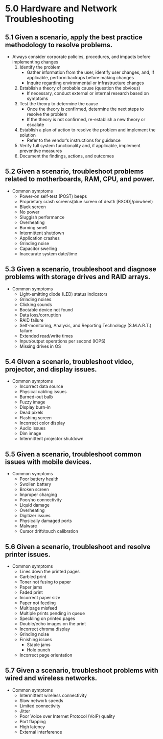 # 5.0 Hardware and Network Troubleshooting

## 5.1 Given a scenario, apply the best practice methodology to resolve problems.

- Always consider corporate policies, procedures, and impacts before implementing changes
    1. Identify the problem
       - Gather information from the user, identify user changes, and, if applicable, perform backups before making changes
       - Inquire regarding environmental or infrastructure changes
    2. Establish a theory of probable cause (question the obvious)
       - If necessary, conduct external or internal research based on symptoms
    3. Test the theory to determine the cause
       - Once the theory is confirmed, determine the next steps to resolve the problem
       - If the theory is not confirmed, re-establish a new theory or escalate
    4. Establish a plan of action to resolve the problem and implement the solution
       - Refer to the vendor’s instructions for guidance
    5. Verify full system functionality and, if applicable, implement preventive measures
    6. Document the findings, actions, and outcomes

## 5.2 Given a scenario, troubleshoot problems related to motherboards, RAM, CPU, and power.

- Common symptoms
    - Power-on self-test (POST) beeps
    - Proprietary crash screens(blue screen of death [BSOD]/pinwheel)
    - Black screen
    - No power
    - Sluggish performance
    - Overheating
    - Burning smell
    - Intermittent shutdown
    - Application crashes
    - Grinding noise
    - Capacitor swelling
    - Inaccurate system date/time
  
## 5.3 Given a scenario, troubleshoot and diagnose problems with storage drives and RAID arrays.
- Common symptoms
    - Light-emitting diode (LED) status indicators
    - Grinding noises
    - Clicking sounds
    - Bootable device not found
    - Data loss/corruption
    - RAID failure
    - Self-monitoring, Analysis, and Reporting Technology (S.M.A.R.T.) failure
    - Extended read/write times
    - Input/output operations per second (IOPS)
    - Missing drives in OS


## 5.4 Given a scenario, troubleshoot video, projector, and display issues.
- Common symptoms
    - Incorrect data source
    - Physical cabling issues
    - Burned-out bulb
    - Fuzzy image
    - Display burn-in
    - Dead pixels
    - Flashing screen
    - Incorrect color display
    - Audio issues
    - Dim image
    - Intermittent projector shutdown


## 5.5 Given a scenario, troubleshoot common issues with mobile devices.

- Common symptoms
    - Poor battery health
    - Swollen battery
    - Broken screen
    - Improper charging
    - Poor/no connectivity
    - Liquid damage
    - Overheating
    - Digitizer issues
    - Physically damaged ports
    - Malware
    - Cursor drift/touch calibration


## 5.6 Given a scenario, troubleshoot and resolve printer issues.

- Common symptoms
    - Lines down the printed pages
    - Garbled print
    - Toner not fusing to paper
    - Paper jams
    - Faded print
    - Incorrect paper size
    - Paper not feeding
    - Multipage misfeed
    - Multiple prints pending in queue
    - Speckling on printed pages
    - Double/echo images on the print
    - Incorrect chroma display
    - Grinding noise
    - Finishing issues
      - Staple jams
      - Hole punch
    - Incorrect page orientation


## 5.7 Given a scenario, troubleshoot problems with wired and wireless networks.
- Common symptoms
    - Intermittent wireless connectivity
    - Slow network speeds
    - Limited connectivity
    - Jitter
    - Poor Voice over Internet Protocol (VoIP) quality
    - Port flapping
    - High latency
    - External interference

